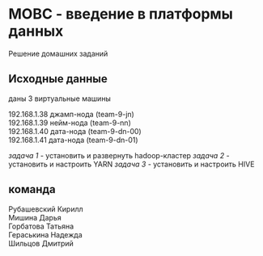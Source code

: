 # МОВС - введение в платформы данных

Решение домашних заданий

## Исходные данные
даны 3 виртуальные машины

192.168.1.38 джамп-нода (team-9-jn)<br>
192.168.1.39 нейм-нода (team-9-nn)<br>
192.168.1.40 дата-нода (team-9-dn-00)<br>
192.168.1.41 дата-нода (team-9-dn-01)<br>

*задача 1* - установить и развернуть hadoop-кластер 
*задача 2* - установить и настроить YARN
*задача 3* - установить и настроить HIVE

## команда
Рубашевский Кирилл<br>
Мишина Дарья<br>
Горбатова Татьяна<br>
Гераськина Надежда<br>
Шильцов Дмитрий



